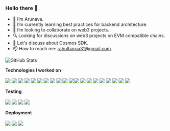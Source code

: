 ### Hello there 👋

<!--
**Arunava-Barua/Arunava-barua** is a ✨ _special_ ✨ repository because its `README.md` (this file) appears on your GitHub profile.

Here are some ideas to get you started:
-->

- 🔭 I’m Arunava.
- 🌱 I’m currently learning best practices for backend architecture.
- 👯 I’m looking to collaborate on web3 projects.
- 🔍 Looking for discussions on web3 projects on EVM compatible chains.
- 💬 Let's discuss about Cosmos SDK.
- 📫 How to reach me: rahulbarua31@gmail.com.

![GitHub Stats](https://github-readme-stats.vercel.app/api?username=Arunava-barua&theme=radical)


**Technologies I worked on**
<br>
<br>
<img src="https://img.shields.io/badge/MongoDB-47A248?logo=MongoDB&logoColor=white&style=for-the-badge" />  <img src="https://img.shields.io/badge/Express-000000?logo=Express&logoColor=white&style=for-the-badge" />  <img src="https://img.shields.io/badge/ReactJs-61DAFB?logo=React&logoColor=white&style=for-the-badge" />  <img src="https://img.shields.io/badge/NodeJs-339933?logo=Node.js&logoColor=white&style=for-the-badge" />  <img src="https://img.shields.io/badge/Ethereum-3C3C3D?logo=Ethereum&logoColor=white&style=for-the-badge" />  <img src="https://img.shields.io/badge/Chainlink-375BD2?logo=Chainlink&logoColor=white&style=for-the-badge" />  <img src="https://img.shields.io/badge/Solidity-363636?logo=Solidity&logoColor=white&style=for-the-badge" />  <img src="https://img.shields.io/badge/Javascript-F7DF1E?logo=JavaScript&logoColor=white&style=for-the-badge" />  <img src="https://img.shields.io/badge/HTML5-E34F26?logo=HTML5&logoColor=white&style=for-the-badge" />  <img src="https://img.shields.io/badge/CSS3-1572B6?logo=CSS3&logoColor=white&style=for-the-badge" />  <img src="https://img.shields.io/badge/Sass-CC6699?logo=Sass&logoColor=white&style=for-the-badge" /><img src="https://img.shields.io/badge/NextJs-000000?logo=Next.js&logoColor=white&style=for-the-badge" />  <img src="https://img.shields.io/badge/MaterialUI-007FFF?logo=MUI&logoColor=white&style=for-the-badge" />  <img src="https://img.shields.io/badge/PostgreSQL-4169E1?logo=PostgreSQL&logoColor=white&style=for-the-badge" />  <img src="https://img.shields.io/badge/MySQL-4479A1?logo=MySQL&logoColor=white&style=for-the-badge" />  <img src="https://img.shields.io/badge/Passport-34E27A?logo=Passport&logoColor=white&style=for-the-badge" />  <img src="https://img.shields.io/badge/IPFS-65C2CB?logo=IPFS&logoColor=white&style=for-the-badge" />  <img src="https://img.shields.io/badge/Redux-764ABC?logo=Redux&logoColor=white&style=for-the-badge" />  <img src="https://img.shields.io/badge/GraphQL-E10098?logo=GraphQL&logoColor=white&style=for-the-badge" />  <img src="https://img.shields.io/badge/TypeScript-3178C6?logo=TypeScript&logoColor=white&style=for-the-badge" />



**Testing**
<br>
<br>
<img src="https://img.shields.io/badge/Jest-C21325?logo=Jest&logoColor=white&style=for-the-badge" />
<img src="https://img.shields.io/badge/Postman-FF6C37?logo=Postman&logoColor=white&style=for-the-badge" />
<img src="https://img.shields.io/badge/Mocha-8D6748?logo=Mocha&logoColor=white&style=for-the-badge" />
<img src="https://img.shields.io/badge/Chai-A30701?logo=Chai&logoColor=white&style=for-the-badge" />


**Deployment**
<br>
<br>
<img src="https://img.shields.io/badge/Vercel-000000?logo=Vercel&logoColor=white&style=for-the-badge" />
<img src="https://img.shields.io/badge/Netlify-00C7B7?logo=Netlify&logoColor=white&style=for-the-badge" />
<img src="https://img.shields.io/badge/Heroku-430098?logo=Heroku&logoColor=white&style=for-the-badge" />
